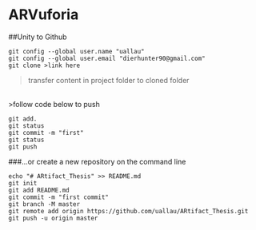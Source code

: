 # ARVuforia

##Unity to Github
```
git config --global user.name "uallau"
git config --global user.email "dierhunter90@gmail.com"
git clone >link here
```
>transfer content in project folder to cloned folder
<br/>
>follow code below to push

```
git add.
git status
git commit -m "first"
git status
git push
```

###…or create a new repository on the command line
```
echo "# ARtifact_Thesis" >> README.md
git init
git add README.md
git commit -m "first commit"
git branch -M master
git remote add origin https://github.com/uallau/ARtifact_Thesis.git
git push -u origin master
```

